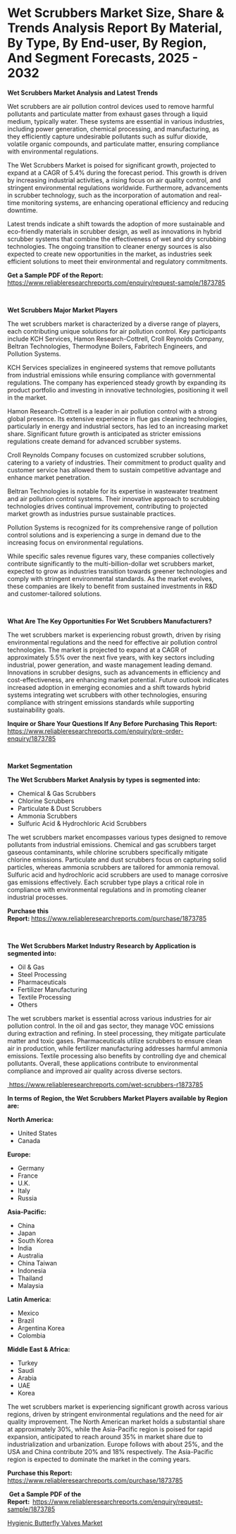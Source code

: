 <p><h1>Wet Scrubbers Market Size, Share & Trends Analysis Report By Material, By Type, By End-user, By Region, And Segment Forecasts, 2025 - 2032</h1></p><p><strong>Wet Scrubbers Market Analysis and Latest Trends</strong></p>
<p><p>Wet scrubbers are air pollution control devices used to remove harmful pollutants and particulate matter from exhaust gases through a liquid medium, typically water. These systems are essential in various industries, including power generation, chemical processing, and manufacturing, as they efficiently capture undesirable pollutants such as sulfur dioxide, volatile organic compounds, and particulate matter, ensuring compliance with environmental regulations.</p><p>The Wet Scrubbers Market is poised for significant growth, projected to expand at a CAGR of 5.4% during the forecast period. This growth is driven by increasing industrial activities, a rising focus on air quality control, and stringent environmental regulations worldwide. Furthermore, advancements in scrubber technology, such as the incorporation of automation and real-time monitoring systems, are enhancing operational efficiency and reducing downtime.</p><p>Latest trends indicate a shift towards the adoption of more sustainable and eco-friendly materials in scrubber design, as well as innovations in hybrid scrubber systems that combine the effectiveness of wet and dry scrubbing technologies. The ongoing transition to cleaner energy sources is also expected to create new opportunities in the market, as industries seek efficient solutions to meet their environmental and regulatory commitments.</p></p>
<p><strong>Get a Sample PDF of the Report:&nbsp;</strong> <a href="https://www.reliableresearchreports.com/enquiry/request-sample/1873785?utm_campaign=2655&utm_medium=2&utm_source=Github&utm_content=ia&utm_term=08042025&utm_id=wet-scrubbers">https://www.reliableresearchreports.com/enquiry/request-sample/1873785</a></p>
<p>&nbsp;</p>
<p><strong>Wet Scrubbers Major Market Players</strong></p>
<p><p>The wet scrubbers market is characterized by a diverse range of players, each contributing unique solutions for air pollution control. Key participants include KCH Services, Hamon Research-Cottrell, Croll Reynolds Company, Beltran Technologies, Thermodyne Boilers, Fabritech Engineers, and Pollution Systems. </p><p>KCH Services specializes in engineered systems that remove pollutants from industrial emissions while ensuring compliance with governmental regulations. The company has experienced steady growth by expanding its product portfolio and investing in innovative technologies, positioning it well in the market.</p><p>Hamon Research-Cottrell is a leader in air pollution control with a strong global presence. Its extensive experience in flue gas cleaning technologies, particularly in energy and industrial sectors, has led to an increasing market share. Significant future growth is anticipated as stricter emissions regulations create demand for advanced scrubber systems.</p><p>Croll Reynolds Company focuses on customized scrubber solutions, catering to a variety of industries. Their commitment to product quality and customer service has allowed them to sustain competitive advantage and enhance market penetration.</p><p>Beltran Technologies is notable for its expertise in wastewater treatment and air pollution control systems. Their innovative approach to scrubbing technologies drives continual improvement, contributing to projected market growth as industries pursue sustainable practices.</p><p>Pollution Systems is recognized for its comprehensive range of pollution control solutions and is experiencing a surge in demand due to the increasing focus on environmental regulations. </p><p>While specific sales revenue figures vary, these companies collectively contribute significantly to the multi-billion-dollar wet scrubbers market, expected to grow as industries transition towards greener technologies and comply with stringent environmental standards. As the market evolves, these companies are likely to benefit from sustained investments in R&D and customer-tailored solutions.</p></p>
<p>&nbsp;</p>
<p><strong>What Are The Key Opportunities For Wet Scrubbers Manufacturers?</strong></p>
<p><p>The wet scrubbers market is experiencing robust growth, driven by rising environmental regulations and the need for effective air pollution control technologies. The market is projected to expand at a CAGR of approximately 5.5% over the next five years, with key sectors including industrial, power generation, and waste management leading demand. Innovations in scrubber designs, such as advancements in efficiency and cost-effectiveness, are enhancing market potential. Future outlook indicates increased adoption in emerging economies and a shift towards hybrid systems integrating wet scrubbers with other technologies, ensuring compliance with stringent emissions standards while supporting sustainability goals.</p></p>
<p><strong>Inquire or Share Your Questions If Any Before Purchasing This Report:</strong> <a href="https://www.reliableresearchreports.com/enquiry/pre-order-enquiry/1873785?utm_campaign=2655&utm_medium=2&utm_source=Github&utm_content=ia&utm_term=08042025&utm_id=wet-scrubbers">https://www.reliableresearchreports.com/enquiry/pre-order-enquiry/1873785</a></p>
<p>&nbsp;</p>
<p><strong>Market Segmentation</strong></p>
<p><strong>The Wet Scrubbers Market Analysis by types is segmented into:</strong></p>
<p><ul><li>Chemical & Gas Scrubbers</li><li>Chlorine Scrubbers</li><li>Particulate & Dust Scrubbers</li><li>Ammonia Scrubbers</li><li>Sulfuric Acid & Hydrochloric Acid Scrubbers</li></ul></p>
<p><p>The wet scrubbers market encompasses various types designed to remove pollutants from industrial emissions. Chemical and gas scrubbers target gaseous contaminants, while chlorine scrubbers specifically mitigate chlorine emissions. Particulate and dust scrubbers focus on capturing solid particles, whereas ammonia scrubbers are tailored for ammonia removal. Sulfuric acid and hydrochloric acid scrubbers are used to manage corrosive gas emissions effectively. Each scrubber type plays a critical role in compliance with environmental regulations and in promoting cleaner industrial processes.</p></p>
<p><strong>Purchase this Report:&nbsp;</strong><a href="https://www.reliableresearchreports.com/purchase/1873785?utm_campaign=2655&utm_medium=2&utm_source=Github&utm_content=ia&utm_term=08042025&utm_id=wet-scrubbers">https://www.reliableresearchreports.com/purchase/1873785</a></p>
<p>&nbsp;</p>
<p><strong>The Wet Scrubbers Market Industry Research by Application is segmented into:</strong></p>
<p><ul><li>Oil & Gas</li><li>Steel Processing</li><li>Pharmaceuticals</li><li>Fertilizer Manufacturing</li><li>Textile Processing</li><li>Others</li></ul></p>
<p><p>The wet scrubbers market is essential across various industries for air pollution control. In the oil and gas sector, they manage VOC emissions during extraction and refining. In steel processing, they mitigate particulate matter and toxic gases. Pharmaceuticals utilize scrubbers to ensure clean air in production, while fertilizer manufacturing addresses harmful ammonia emissions. Textile processing also benefits by controlling dye and chemical pollutants. Overall, these applications contribute to environmental compliance and improved air quality across diverse sectors.</p></p>
<p><a href="https://www.reliableresearchreports.com/wet-scrubbers-r1873785?utm_campaign=2655&utm_medium=2&utm_source=Github&utm_content=ia&utm_term=08042025&utm_id=wet-scrubbers">&nbsp;https://www.reliableresearchreports.com/wet-scrubbers-r1873785</a></p>
<p><strong>In terms of Region, the Wet Scrubbers Market Players available by Region are:</strong></p>
<p>
    <p> <strong> North America: </strong>
        <ul>
            <li>United States</li>
            <li>Canada</li>
        </ul>
        </p> 
    <p> <strong> Europe: </strong>
        <ul>
            <li>Germany</li>
            <li>France</li>
            <li>U.K.</li>
            <li>Italy</li>
            <li>Russia</li>
        </ul>
        </p> 
    <p> <strong> Asia-Pacific: </strong>
        <ul>
            <li>China</li>
            <li>Japan</li>
            <li>South Korea</li>
            <li>India</li>
            <li>Australia</li>
            <li>China Taiwan</li>
            <li>Indonesia</li>
            <li>Thailand</li>
            <li>Malaysia</li>
        </ul>
        </p> 
    <p> <strong> Latin America: </strong>
        <ul>
            <li>Mexico</li>
            <li>Brazil</li>
            <li>Argentina Korea</li>
            <li>Colombia</li>
        </ul>
        </p> 
    <p> <strong> Middle East & Africa: </strong>
        <ul>
            <li>Turkey</li>
            <li>Saudi</li>
            <li>Arabia</li>
            <li>UAE</li>
            <li>Korea</li>
        </ul>
    </p>
    </p>
<p><p>The wet scrubbers market is experiencing significant growth across various regions, driven by stringent environmental regulations and the need for air quality improvement. The North American market holds a substantial share at approximately 30%, while the Asia-Pacific region is poised for rapid expansion, anticipated to reach around 35% in market share due to industrialization and urbanization. Europe follows with about 25%, and the USA and China contribute 20% and 18% respectively. The Asia-Pacific region is expected to dominate the market in the coming years.</p></p>
<p><strong>Purchase this Report: </strong><a href="https://www.reliableresearchreports.com/purchase/1873785?utm_campaign=2655&utm_medium=2&utm_source=Github&utm_content=ia&utm_term=08042025&utm_id=wet-scrubbers">https://www.reliableresearchreports.com/purchase/1873785</a></p>
<p>&nbsp;<strong>Get a Sample PDF of the Report:&nbsp;&nbsp;</strong><a href="https://www.reliableresearchreports.com/enquiry/request-sample/1873785?utm_campaign=2655&utm_medium=2&utm_source=Github&utm_content=ia&utm_term=08042025&utm_id=wet-scrubbers">https://www.reliableresearchreports.com/enquiry/request-sample/1873785</a></p>
<p><strong></strong></p>
<p><p><a href="https://github.com/ulyssacrayne00231/Market-Research-Report-List-1/blob/main/hygienic-butterfly-valves-market.md?utm_campaign=2655&utm_medium=2&utm_source=Github&utm_content=ia&utm_term=08042025&utm_id=wet-scrubbers">Hygienic Butterfly Valves Market</a></p></p>
